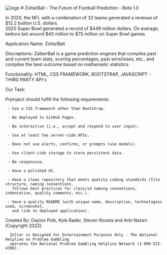 ![logo](https://user-images.githubusercontent.com/95839411/152086513-7e358538-38d4-4ee3-9d8b-b58cc44fe994.png) # ZoltarBall  - The Future of Football Prediction - Beta 1.0


In 2020, the NFL with a combination of 32 teams generated a revenue of $12.2 bullion U.S. dollars.  
2020 Super Bowl generated a record of $449 million dollars. On average, bettors bet around 
$40 million to $75 million on Super Bowl games.

Application Name: ZoltarBall

Discreptions: ZalberBall is a game prediction engines that compiles past and current team stats, scoring 
percentages, past wins/loses, etc., and compiles the best outcome based on mathematic statistics.  

Functionaltiy: HTML, CSS FRAMEWORK, BOOTSTRAP, JAVASCRIPT - THIRD PARTY API's 


Our Task:

Prproject should fulfill the following requirements:

     - Use a CSS framework other than Bootstrap.

     - Be deployed to GitHub Pages.

     - Be interactive (i.e., accept and respond to user input).

     - Use at least two server-side APIs.

     - Does not use alerts, confirms, or prompts (use modals).

     - Use client-side storage to store persistent data.

     - Be responsive.

     - Have a polished UI.

     - Have a clean repository that meets quality coding standards (file structure, naming conventions, 
       follows best practices for class/id naming conventions, indentation, quality comments, etc.).

     - Have a quality README (with unique name, description, technologies used, screenshot, 
       and link to deployed application).


Created By: Daylon Polk, Kyle Bader, Steven Rousta and Arbi Nazari (Copyright 2022).

      Zoltar is Designed for Entertainment Purposes Only - The National Helpline on Problem Gambling 
      operates the National Problem Gambling Helpline Network (1-800-522-4700).

